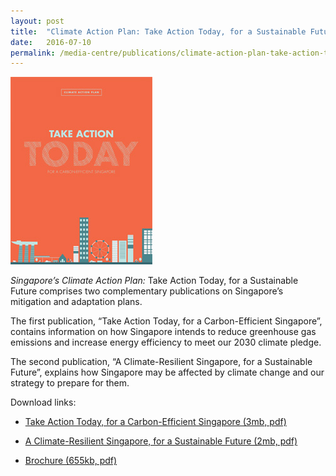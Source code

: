 ```yaml
---
layout: post
title:  "Climate Action Plan: Take Action Today, for a Sustainable Future"
date:   2016-07-10
permalink: /media-centre/publications/climate-action-plan-take-action-today-for-a-sustainable-future
---
```


![climate-action-plan-mitigation-cover](/images/PublicationImages/climate-action-plan-mitigation-cover.jpg)

_Singapore’s Climate Action Plan:_ Take Action Today, for a Sustainable Future comprises two complementary publications on Singapore’s mitigation and adaptation plans.

The first publication, “Take Action Today, for a Carbon-Efficient Singapore”, contains information on how Singapore intends to reduce greenhouse gas emissions and increase energy efficiency to meet our 2030 climate pledge.

The second publication, “A Climate-Resilient Singapore, for a Sustainable Future”, explains how Singapore may be affected by climate change and our strategy to prepare for them.

Download links:

* [Take Action Today, for a Carbon-Efficient Singapore (3mb, pdf)](https://github.com/isomerpages/isomerpages-stratgroup/raw/master/images/PublicationImages/nccs_adaptation_fa_webview-27-06-16.pdf)

* [A Climate-Resilient Singapore, for a Sustainable Future (2mb, pdf)](https://github.com/isomerpages/isomerpages-stratgroup/raw/master/images/PublicationImages/nccs_brochure_fawebview-27-06-16.pdf)

* [Brochure (655kb, pdf)](https://github.com/isomerpages/isomerpages-stratgroup/raw/master/images/PublicationImages/nccs_mitigation_fa_webview-27-06-16.pdf)
